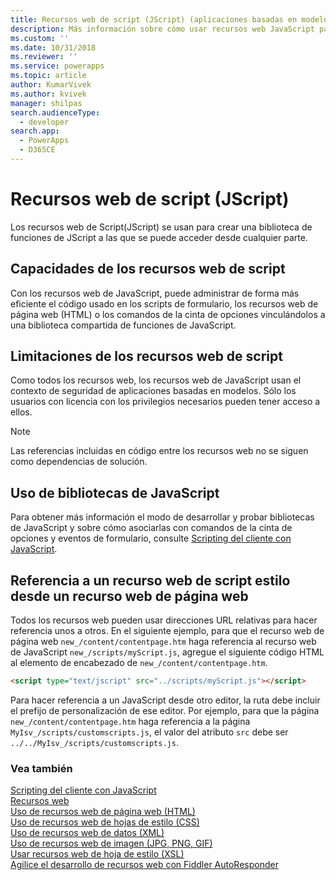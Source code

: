 ```yaml
---
title: Recursos web de script (JScript) (aplicaciones basadas en modelos) | Microsoft Docs
description: Más información sobre cómo usar recursos web JavaScript para crear una biblioteca de funciones de JavaScript a las que se puede acceder desde cualquier parte.
ms.custom: ''
ms.date: 10/31/2018
ms.reviewer: ''
ms.service: powerapps
ms.topic: article
author: KumarVivek
ms.author: kvivek
manager: shilpas
search.audienceType:
  - developer
search.app:
  - PowerApps
  - D365CE
---
```

# <a name="script-jscript-web-resources"></a>Recursos web de script (JScript)

<!-- https://docs.microsoft.com/en-us/dynamics365/customer-engagement/developer/script-jscript-web-resources -->

Los recursos web de Script(JScript) se usan para crear una biblioteca de funciones de JScript a las que se puede acceder desde cualquier parte.  
  
<a name="BKMK_capabilties"></a>   
## <a name="capabilities-of-script-web-resources"></a>Capacidades de los recursos web de script  
 Con los recursos web de JavaScript, puede administrar de forma más eficiente el código usado en los scripts de formulario, los recursos web de página web (HTML) o los comandos de la cinta de opciones vinculándolos a una biblioteca compartida de funciones de JavaScript.  
  
<a name="BKMK_limitations"></a>   
## <a name="limitations-of-script-web-resources"></a>Limitaciones de los recursos web de script  
 Como todos los recursos web, los recursos web de JavaScript usan el contexto de seguridad de aplicaciones basadas en modelos. Sólo los usuarios con licencia con los privilegios necesarios pueden tener acceso a ellos.  
  
> [!NOTE]
>  Las referencias incluidas en código entre los recursos web no se siguen como dependencias de solución.  
  
<a name="BKMK_Using"></a>   
## <a name="using-javascript-libraries"></a>Uso de bibliotecas de JavaScript  
 Para obtener más información el modo de desarrollar y probar bibliotecas de JavaScript y sobre cómo asociarlas con comandos de la cinta de opciones y eventos de formulario, consulte [Scripting del cliente con JavaScript](client-scripting.md).  
  
<a name="BKMK_Referencing"></a>   
## <a name="referencing-a-script-web-resource-from-a-webpage-web-resource"></a>Referencia a un recurso web de script estilo desde un recurso web de página web  
 Todos los recursos web pueden usar direcciones URL relativas para hacer referencia unos a otros. En el siguiente ejemplo, para que el recurso web de página web `new_/content/contentpage.htm` haga referencia al recurso web de JavaScript `new_/scripts/myScript.js`, agregue el siguiente código HTML al elemento de encabezado de `new_/content/contentpage.htm`.  
  
```html  
<script type="text/jscript" src="../scripts/myScript.js"></script>  
```  
  
 Para hacer referencia a un JavaScript desde otro editor, la ruta debe incluir el prefijo de personalización de ese editor. Por ejemplo, para que la página `new_/content/contentpage.htm` haga referencia a la página `MyIsv_/scripts/customscripts.js`, el valor del atributo `src` debe ser `../../MyIsv_/scripts/customscripts.js`.  
  
### <a name="see-also"></a>Vea también  
 [Scripting del cliente con JavaScript](client-scripting.md)   
 [Recursos web](web-resources.md)   
 [Uso de recursos web de página web (HTML)](webpage-html-web-resources.md)   
 [Uso de recursos web de hojas de estilo (CSS)](css-web-resources.md)   
 [Uso de recursos web de datos (XML)](data-xml-web-resources.md)   
 [Uso de recursos web de imagen (JPG, PNG, GIF)](image-web-resources.md)   
 [Usar recursos web de hoja de estilo (XSL)](stylesheet-xsl-web-resources.md)   
 [Agilice el desarrollo de recursos web con Fiddler AutoResponder](streamline-javascript-development-fiddler-autoresponder.md)    
